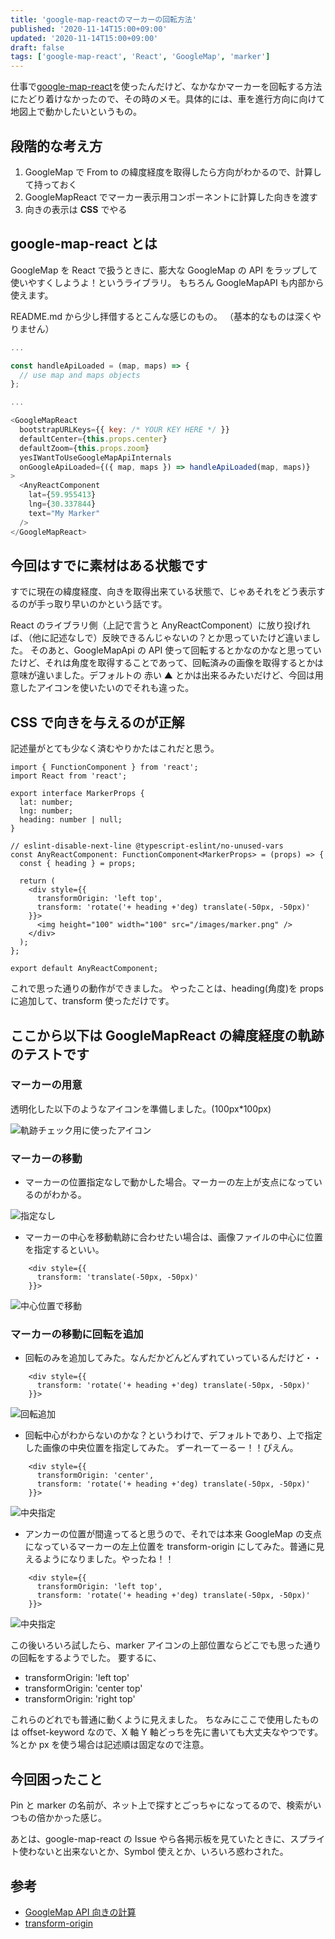 ```yaml
---
title: 'google-map-reactのマーカーの回転方法'
published: '2020-11-14T15:00+09:00'
updated: '2020-11-14T15:00+09:00'
draft: false
tags: ['google-map-react', 'React', 'GoogleMap', 'marker']
---
```


仕事で[google-map-react](https://github.com/google-map-react/google-map-react)を使ったんだけど、なかなかマーカーを回転する方法にたどり着けなかったので、その時のメモ。具体的には、車を進行方向に向けて地図上で動かしたいというもの。

## 段階的な考え方

1. GoogleMap で From to の緯度経度を取得したら方向がわかるので、計算して持っておく
1. GoogleMapReact でマーカー表示用コンポーネントに計算した向きを渡す
1. 向きの表示は **CSS** でやる

## google-map-react とは

GoogleMap を React で扱うときに、膨大な GoogleMap の API をラップして使いやすくしようよ！というライブラリ。
もちろん GoogleMapAPI も内部から使えます。

README.md から少し拝借するとこんな感じのもの。
（基本的なものは深くやりません）

```JavaScript
...

const handleApiLoaded = (map, maps) => {
  // use map and maps objects
};

...

<GoogleMapReact
  bootstrapURLKeys={{ key: /* YOUR KEY HERE */ }}
  defaultCenter={this.props.center}
  defaultZoom={this.props.zoom}
  yesIWantToUseGoogleMapApiInternals
  onGoogleApiLoaded={({ map, maps }) => handleApiLoaded(map, maps)}
>
  <AnyReactComponent
    lat={59.955413}
    lng={30.337844}
    text="My Marker"
  />
</GoogleMapReact>

```

## 今回はすでに素材はある状態です

すでに現在の緯度経度、向きを取得出来ている状態で、じゃあそれをどう表示するのが手っ取り早いのかという話です。

React のライブラリ側（上記で言うと AnyReactComponent）に放り投げれば、（他に記述なしで）反映できるんじゃないの？とか思っていたけど違いました。
そのあと、GoogleMapApi の API 使って回転するとかなのかなと思っていたけど、それは角度を取得することであって、回転済みの画像を取得するとかは意味が違いました。デフォルトの 赤い ▲ とかは出来るみたいだけど、今回は用意したアイコンを使いたいのでそれも違った。

## CSS で向きを与えるのが正解

記述量がとても少なく済むやりかたはこれだと思う。

```JavaScript{16-17}:title=AnyReactComponent
import { FunctionComponent } from 'react';
import React from 'react';

export interface MarkerProps {
  lat: number;
  lng: number;
  heading: number | null;
}

// eslint-disable-next-line @typescript-eslint/no-unused-vars
const AnyReactComponent: FunctionComponent<MarkerProps> = (props) => {
  const { heading } = props;

  return (
    <div style={{
      transformOrigin: 'left top',
      transform: 'rotate('+ heading +'deg) translate(-50px, -50px)'
    }}>
      <img height="100" width="100" src="/images/marker.png" />
    </div>
  );
};

export default AnyReactComponent;
```

これで思った通りの動作ができました。
やったことは、heading(角度)を props に追加して、transform 使っただけです。

## ここから以下は GoogleMapReact の緯度経度の軌跡のテストです

### マーカーの用意

透明化した以下のようなアイコンを準備しました。(100px\*100px)

![軌跡チェック用に使ったアイコン](./ReactGoogleMap/tester.png)

### マーカーの移動

- マーカーの位置指定なしで動かした場合。マーカーの左上が支点になっているのがわかる。

![指定なし](./ReactGoogleMap/none.png)

- マーカーの中心を移動軌跡に合わせたい場合は、画像ファイルの中心に位置を指定するといい。

```JavaScript:title=AnyReactComponentの該当箇所
    <div style={{
      transform: 'translate(-50px, -50px)'
    }}>
```

![中心位置で移動](./ReactGoogleMap/translate.png)

### マーカーの移動に回転を追加

- 回転のみを追加してみた。なんだかどんどんずれていっているんだけど・・

```JavaScript:title=AnyReactComponentの該当箇所
    <div style={{
      transform: 'rotate('+ heading +'deg) translate(-50px, -50px)'
    }}>
```

![回転追加](./ReactGoogleMap/add_rotate.png)

- 回転中心がわからないのかな？というわけで、デフォルトであり、上で指定した画像の中央位置を指定してみた。
  ずーれーてーるー！！ぴえん。

```JavaScript:title=AnyReactComponentの該当箇所
    <div style={{
      transformOrigin: 'center',
      transform: 'rotate('+ heading +'deg) translate(-50px, -50px)'
    }}>
```

![中央指定](./ReactGoogleMap/center.png)

- アンカーの位置が間違ってると思うので、それでは本来 GoogleMap の支点になっているマーカーの左上位置を transform-origin にしてみた。普通に見えるようになりました。やったね！！

```JavaScript:title=AnyReactComponentの該当箇所
    <div style={{
      transformOrigin: 'left top',
      transform: 'rotate('+ heading +'deg) translate(-50px, -50px)'
    }}>
```

![中央指定](./ReactGoogleMap/top_left.png)

この後いろいろ試したら、marker アイコンの上部位置ならどこでも思った通りの回転をするようでした。
要するに、

- transformOrigin: 'left top'
- transformOrigin: 'center top'
- transformOrigin: 'right top'

これらのどれでも普通に動くように見えました。
ちなみにここで使用したものは offset-keyword なので、X 軸 Y 軸どっちを先に書いても大丈夫なやつです。%とか px を使う場合は記述順は固定なので注意。

## 今回困ったこと

Pin と marker の名前が、ネット上で探すとごっちゃになってるので、検索がいつもの倍かかった感じ。

あとは、google-map-react の Issue やら各掲示板を見ていたときに、スプライト使わないと出来ないとか、Symbol 使えとか、いろいろ惑わされた。

## 参考

- [GoogleMap API 向きの計算](https://developers.google.com/maps/documentation/javascript/reference/geometry#spherical.computeHeading)
- [transform-origin](https://developer.mozilla.org/ja/docs/Web/CSS/transform-origin)
